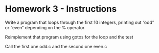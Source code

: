 # Homework 3 - Instructions

Write a program that loops through the first 10 integers, printing out “odd” or “even” depending on the % operator

Reimplement that program using gotos for the loop and the test

Call the first one odd.c and the second one even.c